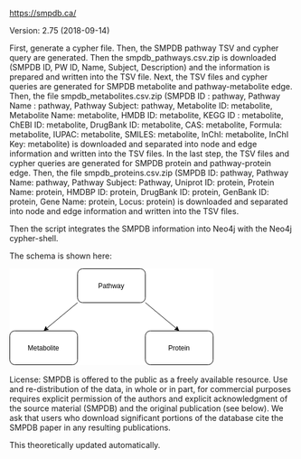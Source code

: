 https://smpdb.ca/

Version: 2.75 (2018-09-14)

First, generate a cypher file.
Then, the SMPDB pathway TSV and cypher query are generated. Then the smpdb_pathways.csv.zip is downloaded (SMPDB ID, PW ID, Name, Subject, Description) and the information is prepared and written into the TSV file.
Next, the TSV files and cypher queries are generated for SMPDB metabolite and pathway-metabolite edge. Then, the file smpdb_metabolites.csv.zip (SMPDB ID : pathway, Pathway Name : pathway, Pathway Subject: pathway, Metabolite ID: metabolite, Metabolite Name: metabolite, HMDB ID: metabolite, KEGG ID	: metabolite, ChEBI ID: metabolite, DrugBank ID: metabolite, CAS: metabolite, Formula: metabolite, IUPAC: metabolite, SMILES: metabolite, InChI: metabolite, InChI Key: metabolite) is downloaded and separated into node and edge information and written into the TSV files.
In the last step, the TSV files and cypher queries are generated for SMPDB protein and pathway-protein edge. Then, the file smpdb_proteins.csv.zip (SMPDB ID: pathway, Pathway Name: pathway, Pathway Subject: Pathway, Uniprot ID: protein, Protein Name: protein, HMDBP ID: protein, DrugBank ID: protein, GenBank ID: protein, Gene Name: protein, Locus: protein) is downloaded and separated into node and edge information and written into the TSV files.

Then the script integrates the SMPDB information into Neo4j with the Neo4j cypher-shell.

The schema is shown here:

![er_diagram](SMPDB.png)

License: SMPDB is offered to the public as a freely available resource. Use and re-distribution of the data, in whole or in part, for commercial purposes requires explicit permission of the authors and explicit acknowledgment of the source material (SMPDB) and the original publication (see below). We ask that users who download significant portions of the database cite the SMPDB paper in any resulting publications.

This theoretically updated automatically.